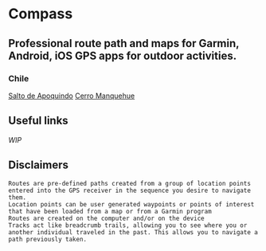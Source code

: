 # Compass

## Professional route path and maps for Garmin, Android, iOS GPS apps for outdoor activities.

### Chile
[Salto de Apoquindo](https://github.com/gabamnml/compass/tree/master/Chile/salto-de-apoquindo)
[Cerro Manquehue](https://github.com/gabamnml/compass/tree/master/Chile/cerro-manquehue)












## Useful links

_WIP_

## Disclaimers
```
Routes are pre-defined paths created from a group of location points entered into the GPS receiver in the sequence you desire to navigate them.
Location points can be user generated waypoints or points of interest that have been loaded from a map or from a Garmin program
Routes are created on the computer and/or on the device
Tracks act like breadcrumb trails, allowing you to see where you or another individual traveled in the past. This allows you to navigate a path previously taken.
```